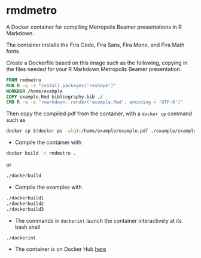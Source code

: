 # rmdmetro
A Docker container for compiling Metropolis Beamer presentations in R Markdown.

The container installs the Fira Code, Fira Sans, Fira Mono, and Fira Math fonts.

Create a Dockerfile based on this image such as the following, copying in the files needed for your R Markdown Metropolis Beamer presentation.
```dockerfile
FROM rmdmetro
RUN R -q -e "install.packages('reshape')"
WORKDIR /home/example
COPY example.Rmd bibliography.bib ./
CMD R -q -e "rmarkdown::render('example.Rmd', encoding = 'UTF-8')"
```

Then copy the compiled pdf from the container, with a `docker cp` command such as
```bash
docker cp $(docker ps -alq):/home/example/example.pdf ./example/example.pdf
```

* Compile the container with
```bash
docker build -t rmdmetro .
```
or 
```bash
./dockerbuild
```

* Compile the examples with
```bash
./dockerbuild1
./dockerbuild2
./dockerbuild3
```

* The commands in `dockerint` launch the container interactively at its bash shell
```bash
./dockerint
```

* The container is on Docker Hub [here](https://hub.docker.com/r/remlapmot/rmdmetro)
